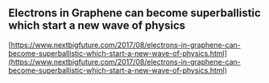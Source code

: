 ## Electrons in Graphene can become superballistic which start a new wave of physics
  
  [https://www.nextbigfuture.com/2017/08/electrons-in-graphene-can-become-superballistic-which-start-a-new-wave-of-physics.html](https://www.nextbigfuture.com/2017/08/electrons-in-graphene-can-become-superballistic-which-start-a-new-wave-of-physics.html)
